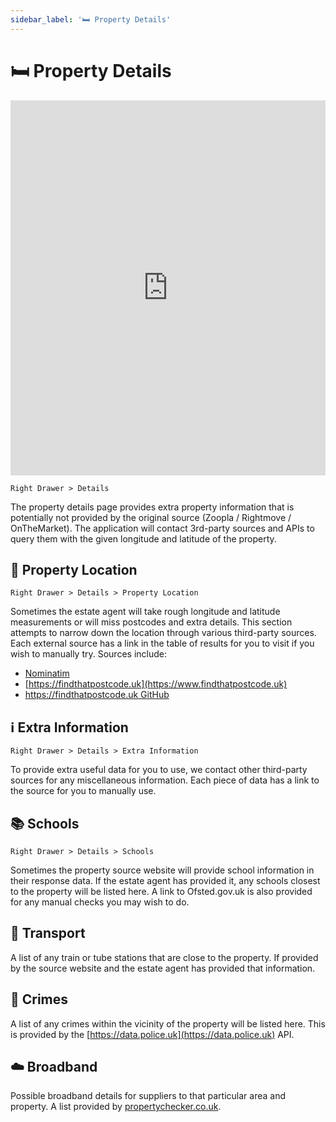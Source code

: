 ```yaml
---
sidebar_label: '🛏 Property Details'
---
```


# 🛏 Property Details

<iframe width="100%" height="600px" src="https://www.youtube.com/embed/JjLR4_ipjsk" title="YouTube video player" frameborder="0" allow="accelerometer; autoplay; clipboard-write; encrypted-media; gyroscope; picture-in-picture" allowfullscreen></iframe>

`Right Drawer > Details`

The property details page provides extra property information that is potentially not provided by the original source (Zoopla / Rightmove / OnTheMarket). The application will contact 3rd-party sources and APIs to query them with the given longitude and latitude of the property.

## 🧭 Property Location

`Right Drawer > Details > Property Location`

Sometimes the estate agent will take rough longitude and latitude measurements or will miss postcodes and extra details. This section attempts to narrow down the location through various third-party sources. Each external source has a link in the table of results for you to visit if you wish to manually try. Sources include:

- [Nominatim](https://nominatim.org/)
- [https://findthatpostcode.uk](https://www.findthatpostcode.uk)
- [https://findthatpostcode.uk GitHub](https://github.com/drkane/find-that-postcode)

## ℹ️ Extra Information

`Right Drawer > Details > Extra Information`

To provide extra useful data for you to use, we contact other third-party sources for any miscellaneous information. Each piece of data has a link to the source for you to manually use.

## 📚 Schools

`Right Drawer > Details > Schools`

Sometimes the property source website will provide school information in their response data. If the estate agent has provided it, any schools closest to the property will be listed here. A link to Ofsted.gov.uk is also provided for any manual checks you may wish to do.

## 🚄 Transport

A list of any train or tube stations that are close to the property. If provided by the source website and the estate agent has provided that information.

## 🚨 Crimes

A list of any crimes within the vicinity of the property will be listed here. This is provided by the [https://data.police.uk](https://data.police.uk) API.

## ☁️ Broadband

Possible broadband details for suppliers to that particular area and property. A list provided by [propertychecker.co.uk](https://propertychecker.co.uk/).
